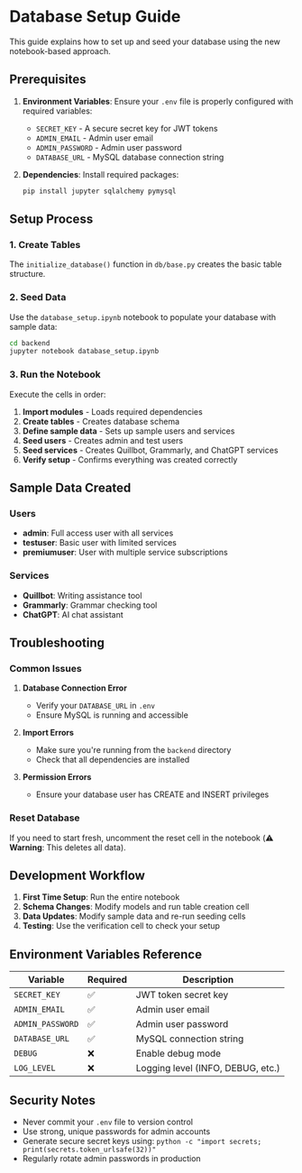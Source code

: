 # Database Setup Guide

This guide explains how to set up and seed your database using the new notebook-based approach.

## Prerequisites

1. **Environment Variables**: Ensure your `.env` file is properly configured with required variables:
   - `SECRET_KEY` - A secure secret key for JWT tokens
   - `ADMIN_EMAIL` - Admin user email
   - `ADMIN_PASSWORD` - Admin user password
   - `DATABASE_URL` - MySQL database connection string

2. **Dependencies**: Install required packages:
   ```bash
   pip install jupyter sqlalchemy pymysql
   ```

## Setup Process

### 1. Create Tables
The `initialize_database()` function in `db/base.py` creates the basic table structure.

### 2. Seed Data
Use the `database_setup.ipynb` notebook to populate your database with sample data:

```bash
cd backend
jupyter notebook database_setup.ipynb
```

### 3. Run the Notebook
Execute the cells in order:
1. **Import modules** - Loads required dependencies
2. **Create tables** - Creates database schema
3. **Define sample data** - Sets up sample users and services
4. **Seed users** - Creates admin and test users
5. **Seed services** - Creates Quillbot, Grammarly, and ChatGPT services
6. **Verify setup** - Confirms everything was created correctly

## Sample Data Created

### Users
- **admin**: Full access user with all services
- **testuser**: Basic user with limited services
- **premiumuser**: User with multiple service subscriptions

### Services
- **Quillbot**: Writing assistance tool
- **Grammarly**: Grammar checking tool
- **ChatGPT**: AI chat assistant

## Troubleshooting

### Common Issues

1. **Database Connection Error**
   - Verify your `DATABASE_URL` in `.env`
   - Ensure MySQL is running and accessible

2. **Import Errors**
   - Make sure you're running from the `backend` directory
   - Check that all dependencies are installed

3. **Permission Errors**
   - Ensure your database user has CREATE and INSERT privileges

### Reset Database
If you need to start fresh, uncomment the reset cell in the notebook (⚠️ **Warning**: This deletes all data).

## Development Workflow

1. **First Time Setup**: Run the entire notebook
2. **Schema Changes**: Modify models and run table creation cell
3. **Data Updates**: Modify sample data and re-run seeding cells
4. **Testing**: Use the verification cell to check your setup

## Environment Variables Reference

| Variable | Required | Description |
|----------|----------|-------------|
| `SECRET_KEY` | ✅ | JWT token secret key |
| `ADMIN_EMAIL` | ✅ | Admin user email |
| `ADMIN_PASSWORD` | ✅ | Admin user password |
| `DATABASE_URL` | ✅ | MySQL connection string |
| `DEBUG` | ❌ | Enable debug mode |
| `LOG_LEVEL` | ❌ | Logging level (INFO, DEBUG, etc.) |

## Security Notes

- Never commit your `.env` file to version control
- Use strong, unique passwords for admin accounts
- Generate secure secret keys using: `python -c "import secrets; print(secrets.token_urlsafe(32))"`
- Regularly rotate admin passwords in production 